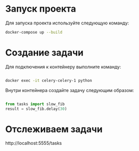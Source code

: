 # Запуск проекта

Для запуска проекта используйте следующую команду:

```bash
docker-compose up --build
```

# Создание задачи


Для подключения к контейнеру выполните команду:

```bash

docker exec -it celery-celery-1 python
```


Внутри контейнера создайте задачу следующим образом:

```python

from tasks import slow_fib
result = slow_fib.delay(30)
```

# Отслeживаем задачи

http://localhost:5555/tasks